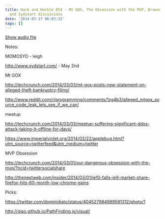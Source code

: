 ```yaml
---
title: Hack and Heckle 054 - Mt GOX, The Obsession with the MVP, Browser usage, MoMoSyd
  and Sydstart discussions
date: '2014-03-17 06:03:32'
tags: []
---
```


<a href="https://drive.google.com/open?id=0B3KFoVQ01nUJbXBQQmU2N0hxYWc">Show audio file</a>

Notes:

MOMOSYD - leigh


http://www.sydstart.com/ - May 2nd


Mt GOX

http://techcrunch.com/2014/03/03/mt-gox-posts-new-statement-on-alleged-theft-bankruptcy-filing/

http://www.reddit.com/r/programming/comments/1zg4b3/alleged_mtgox_source_code_leak_lets_see_if_we_can/


meetup

http://techcrunch.com/2014/03/03/meetup-suffering-significant-ddos-attack-taking-it-offline-for-days/



https://www.imperialviolet.org/2014/02/22/applebug.html?utm_source=twitterfeed&utm_medium=twitter


MVP Obsession

http://techcrunch.com/2014/03/01/our-dangerous-obsession-with-the-mvp/?ncid=twittersocialshare



http://thenextweb.com/insider/2014/03/01/ie10-falls-ie9-market-share-firefox-hits-60-month-low-chrome-gains



Picks:


https://twitter.com/dominidiato/status/404527984989581312/photo/1


http://qiao.github.io/PathFinding.js/visual/



